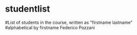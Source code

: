 # studentlist
#List of students in the course, written as "firstname lastname"
#alphabetical by firstname
Federico Pozzani
